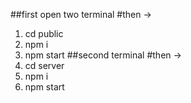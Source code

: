 ##first open two terminal
#then ->  
1. cd public
2. npm i
3. npm start
##second terminal
#then ->  
1. cd server
2. npm i
3. npm start
